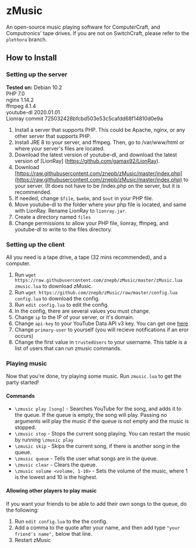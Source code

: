 # zMusic
An open-source music playing software for ComputerCraft, and Computronics' tape drives.
If you are not on SwitchCraft, please refer to the `plethora` branch.

## How to Install
### Setting up the server
**Tested on:**
Debian 10.2  
PHP 7.0  
nginx 1.14.2  
ffmpeg 4.1.4  
youtube-dl 2020.01.01  
Lionray commit 725032428bfcbd503e53c5cafdd68f14810d0e9a  
  
 1. Install a server that supports PHP. This could be Apache,
nginx, or any other server that supports PHP.   
 2. Install JRE 8 to your server, and ffmpeg. Then, go to /var/www/html or where your server's files are located. 
 3. Download the latest version of youtube-dl, and download the latest version of [LionRay] (https://github.com/gamax92/LionRay).
 4. Download [https://raw.githubusercontent.com/znepb/zMusic/master/index.php](https://raw.githubusercontent.com/znepb/zMusic/master/index.php) to your server. (It does not have to be /index.php on the server, but it is recommended.
 5. If needed, change `$file`, `$webm`, and `$out` in your PHP file.
 6. Move youtube-dl to the folder where your php file is located, and same with LionRay. Rename LionRay to `lionray.jar`.
 7. Create a directory named `files`
 8. Change permissions to allow your PHP file, lionray, ffmpeg, and youtube-dl to write to the files directory.

### Setting up the client
All you need is a tape drive, a tape (32 mins recommended), and a computer.

 1. Run `wget https://raw.githubusercontent.com/znepb/zMusic/master/zMusic.lua zmusic.lua` to download zMusic.
 2. Run `wget https://github.com/znepb/zMusic/raw/master/config.lua config.lua` to download the config.
 3. Run `edit config.lua` to edit the config.
 4. In the config, there are several values you must change. 
 5. Change `ip` to the IP of your server, or it's domain.
 6. Change `api-key` to your YouTube Data API v3 key. You can get one [here](https://console.developers.google.com/)
 7. Change `primary-user` to yourself (you will recieve notifications if an eror occurs)
 8. Change the first value in `trustedUsers` to your username. This table is a list of users that can run zmusic commands.

### Playing music
Now that you're done, try playing some music. Run `zmusic.lua` to get the party started!
#### Commands

 - `\zmusic play [song]` - Searches YouTube for the song, and adds it to the queue. If the queue is empty, the song will play. Passing no arguments will play the music if the queue is not empty and the music is stopped.
 - `\zmusic stop` - Stops the current song playing. You can restart the music by running `\zmusic play`
 - `\zmusic skip` - Skips the current song, if there is another song in the queue.
 - `\zmusic queue` - Tells the user what songs are in the queue.
 - `\zmusic clear` - Clears the queue.
 - `\zmusic volume <volume, 1-10>` - Sets the volume of the music, where 1 is the lowest and 10 is the highest.

#### Allowing other players to play music

If you want your friends to be able to add their own songs to the queue, do the following:

 1. Run `edit config.lua` to the the config.
 2. Add a comma to the quote after your name, and then add type `"your friend's name",` below that line.
 3. Restart zMusic

 
